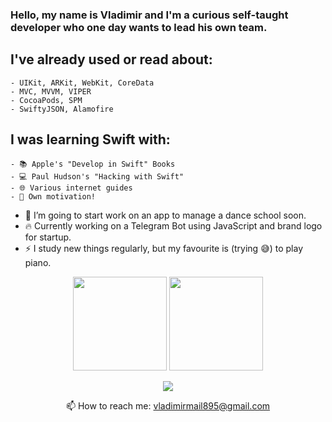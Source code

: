 ### Hello, my name is Vladimir and I'm a curious self-taught developer who one day wants to lead his own team.

## I've already used or read about:
    - UIKit, ARKit, WebKit, CoreData
    - MVC, MVVM, VIPER
    - CocoaPods, SPM
    - SwiftyJSON, Alamofire

## I was learning Swift with:
    - 📚 Apple's "Develop in Swift" Books
    - 💻 Paul Hudson's "Hacking with Swift"
    - 🌐 Various internet guides
    - 🐂 Own motivation!

- 🔭 I’m going to start work on an app to manage a dance school soon.
- 🔥 Currently working on a Telegram Bot using JavaScript and brand logo for startup.
- ⚡ I study new things regularly, but my favourite is (trying 😅) to play piano.

<p align='center'>
   <a href="https://github-readme-stats.vercel.app/api?username=Giralis&show_icons=true&count_private=true"><img
           height=150
           src="https://github-readme-stats.vercel.app/api?username=Giralis&show_icons=true&count_private=true"/></a>
   <a href="https://github.com/Giralis/github-readme-stats"><img height=150
                                                                  src="https://github-readme-stats.vercel.app/api/top-langs/?username=Giralis&layout=compact"/></a>
</p>

<p align='center'>
   <a href="www.linkedin.com/in/giralis">
       <img src="https://img.shields.io/badge/linkedin-%230077B5.svg?&style=for-the-badge&logo=linkedin&logoColor=white"/>
   </a>
<p align='center'>
   📫 How to reach me: <a href='mailto:vladimirmail895@gmail.com'>vladimirmail895@gmail.com</a>
</p>
